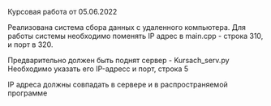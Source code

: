 Курсовая работа от 05.06.2022

Реализована система сбора данных с удаленного компьютера.
Для работы системы необходимо поменять IP адрес в main.cpp - строка 310, и порт в 320.

Предварительно должен быть поднят сервер - Kursach_serv.py
Необходимо указать его IP-адресс и порт, строка 5

IP адреса должны совпадать в сервере и в распространяемой программе
